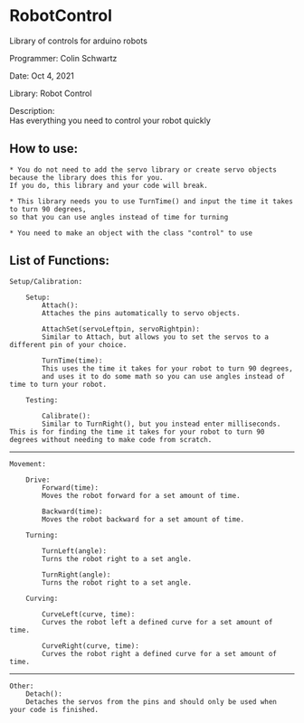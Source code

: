 # RobotControl
Library of controls for arduino robots


Programmer: Colin Schwartz

Date: Oct 4, 2021

Library: Robot Control

Description:                                           
Has everything you need to control your robot quickly  



How to use:
---------------------------------------
	* You do not need to add the servo library or create servo objects because the library does this for you. 
	If you do, this library and your code will break.
	
	* This library needs you to use TurnTime() and input the time it takes to turn 90 degrees, 
	so that you can use angles instead of time for turning
	
	* You need to make an object with the class "control" to use


List of Functions:
---------------------------------------
	Setup/Calibration:
	
		Setup:
			Attach():
			Attaches the pins automatically to servo objects.

			AttachSet(servoLeftpin, servoRightpin):
			Similar to Attach, but allows you to set the servos to a different pin of your choice.      
		
			TurnTime(time):				
			This uses the time it takes for your robot to turn 90 degrees, 
			and uses it to do some math so you can use angles instead of time to turn your robot.
			
		Testing:
		
			Calibrate():
			Similar to TurnRight(), but you instead enter milliseconds. This is for finding the time it takes for your robot to turn 90 degrees without needing to make code from scratch.

---------------------------------------

	Movement:

		Drive:
			Forward(time):
			Moves the robot forward for a set amount of time.

			Backward(time):
			Moves the robot backward for a set amount of time.

		Turning:

			TurnLeft(angle):
			Turns the robot right to a set angle.

			TurnRight(angle):
			Turns the robot right to a set angle.

		Curving:

			CurveLeft(curve, time):
			Curves the robot left a defined curve for a set amount of time.

			CurveRight(curve, time):
			Curves the robot right a defined curve for a set amount of time.

---------------------------------------

	Other:
		Detach():
		Detaches the servos from the pins and should only be used when your code is finished.
